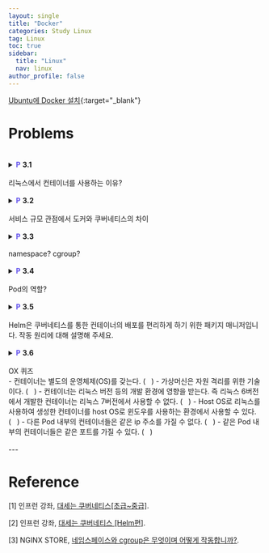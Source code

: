 ```yaml
---
layout: single
title: "Docker"
categories: Study Linux
tag: Linux
toc: true
sidebar:
  title: "Linux"
  nav: linux
author_profile: false
---
```

[Ubuntu에 Docker 설치](https://docs.docker.com/engine/install/ubuntu/){:target="_blank"}


# Problems
<br>
<details>
<summary><span style="color:#6454ED;font-weight:bold;">P</span> <span style="font-weight:bold;">3.1</span><br><br>
리눅스에서 컨테이너를 사용하는 이유?
</summary>
<div class = "notice" markdown = "1">

📌 **Answer**

- 환경과 구성이 다른 개발자와 협업을 해야 한다면?
- 회사의 자체 구성과 회사 표준의 개발 및 프로덕션 환경에 따라야 한다면?
- Linux 6 버전에서 애플리케이션 개발을 완료했는데, 이 애플리케이션을 Linux 7 버전에서 동작시키고 싶다면?

위와 같은 상황에서, 환경과 버전에 따른 문제가 발생할 수 있고 이를 방지하기 위해 각 환경마다 서버를 재구축 하고 라이브러리를 재설정 하는 등 부가적인 작업이 필요하다. 

그러나 컨테이너는 필수 라이브러리, 종속성 파일 등을 포함하고 있다. 따라서 개발자는 컨테이너 이미지를 만들어 배포하고, 이를 각 환경에서 문제없이 구동시킬 수 있다.

</div>
</details>

<br>

<details>
<summary><span style="color:#6454ED;font-weight:bold;">P</span> <span style="font-weight:bold;">3.2</span><br><br>
서비스 규모 관점에서 도커와 쿠버네티스의 차이
</summary>
<div class = "notice" markdown = "1">

📌 **Answer**

- 도커는 컨테이너 가상화 소프트웨어 중 하나이다. Host OS 위에서 컨테이너를 사용할 수 있게 해준다.
- 쿠버네티스는
  - pod 단위로 도커를 묶어 배포하고, 매우 많은(1억개 이상) 컨테이너를 유기적으로 연결, 관리할 수 있게 해준다.
  - Auto Scaling, Auto Healing 기능을 통해 서비스 유지, 보수를 원활하게 하고 Deployment 기능을 통해 서비스 업데이트를 지원한다.
  - 쿠버네티스는 다양한 기능을 통해 서비스 운영 자동화를 지원하고, 이를 통해 낮은 유지보수 비용, 높은 서비스 효율, 편리한 운영 환경을 구축할 수 있다.
  - 규모가 큰 환경일수록 쿠버네티스의 효율이 증가한다.

</div>
</details>

<br>

<details>
<summary><span style="color:#6454ED;font-weight:bold;">P</span> <span style="font-weight:bold;">3.3</span><br><br>
namespace? cgroup?
</summary>
<div class = "notice" markdown = "1">

📌 **Answer**

Docker는 여러 container 간에 host 자원을 분리해서 사용할 수 있게 해준다.

이 때 linux 고유 기술인 namespace와 cgroup을 이용한다.  
이를 통해 서비스를 container 단위로 분리하여 배포하기 용이하다.  

- namespace는 커널 관련 영역을 분리해준다. mnt, pid, net, ipc, uts, user 등.  

  | namespace 	| 설명 	|
  |:---------:	|---	|
  |    mnt     	| - 독립적인 마운트 지점 목록<br>- 호스트에 영향을 주지 않고 파일 시스템을 마운트 및 마운트 해제 가능 |
  |    pid    	| - 프로세스 격리<br>- 부모-자식 관계 |
  |    net    	| - 자체 라우팅 테이블, IP 주소 set, 소켓 목록, 연결 추적 테이블, 방화벽 등과 같은 독립적인 네트워크 스택 |
  |    ipc    	| - 자체 ipc 리소스(e.g. POSIX 메세지 queue) |
  |    uts    	| - host 및 domain name을 격리 |
  |    user   	| - 고유 사용자 ID, 그룹 ID 세트<br>- 프로세스가 user 공간 내에서 루트 권한을 가질 수 있음 |

- cgroup은 자원에 대한 영역을 분리해준다. memory, CPU, I/O, network 등.  
  Kubernetes 환경에서 cgroup을 사용하여 파드(Pod) 수준에서 리소스 요청 및 제한 및 해당 QoS 클래스를 구현할 수 있다.

  | cgroup 기능	| 설명 	|
  |:---------:	|---	|
  |    Resource limits     	| 프로세스가 사용할 수 있는 특정 리소스(e.g. 메모리 또는 CPU) 양 제한 가능 |
  |    Prioritization     	| 리소스 경합이 있을 때 다른 cgroup의 프로세스와 비교하여 프로세스가 사용할 수 있는 리소스(CPU, 디스크 또는 네트워크) 양 제어 가능 |
  |    Accounting     	| 리소스 제한은 cgroup 수준에서 모니터링, 보고 |
  |    Control     	| 단일 명령으로 cgroup에 있는 모든 프로세스의 상태(고정, 중지 또는 다시 시작) 변경 가능 |

</div>
</details>

<br>

<details>
<summary><span style="color:#6454ED;font-weight:bold;">P</span> <span style="font-weight:bold;">3.4</span><br><br>
Pod의 역할?
</summary>
<div class = "notice" markdown = "1">

📌 **Answer**

쿠버네티스는 pod 단위로 컨테이너를 묶어 배포한다.  

yaml 파일은 아래와 같이 작성한다.
```yaml
apiVersion: v1
kind: Pod
metadata:
  name: pod-1
  labels:    # Label을 등록하여 사용 목적에 따라 다른 pod를 이용할 수 있다.
    type: web
    lo: dev
spec:
  containers:    # Pod는 1개 이상의 컨테이너를 포함할 수 있다.
  - name: container1
    image: abc/hello
    resources:    # 쿠버네티스의 노드 스케쥴러가 요구 자원에 부합하는 node를 지정한다.
      requests:
        memory: 2Gi
      limits:
        memory: 3Gi
    ports:
    - containerPort: 8000
  - name: container2
    image:
    ports:
    - containerPort: 8080
```
```yaml
spec:
  nodeSelector:    # Label이 지정된 node를 직접 선택할 수도 있다.
    hostname: node 1
  containers:
```
```yaml
apiVersion: v1
kind: Service
metadata:
  name: svc-1
spec:
  selector:
    type: web    # web type의 Pod와 연결된다.
  ports:
    - port: 9000
      targetPort: 8080
    tyle: ClusterIP
```

</div>
</details>

<br>

<details>
<summary><span style="color:#6454ED;font-weight:bold;">P</span> <span style="font-weight:bold;">3.5</span><br><br>
Helm은 쿠버네티스를 통한 컨테이너의 배포를 편리하게 하기 위한 패키지 매니저입니다.
작동 원리에 대해 설명해 주세요.
</summary>
<div class = "notice" markdown = "1">

📌 **Answer**

yaml 파일은 정적 파일이기 때문에 각각의 배포환경, App 마다 yaml파일을 만들어야 한다. 규모가 커지면, yaml 파일의 양도 많아지고, 일일이 수정해야 하는 내용이 많아지기 때문에 관리가 힘들어진다.
```bash
kubectl create qa-app1-service.yaml
kubectl create qa-app1-pod.yaml
kubectl create qa-app1-configmap.yaml
kubectl create qa-app2-service.yaml
kubectl create qa-app2-pod.yaml
kubectl create qa-app2-configmap.yaml
```
반면 Helm은 yaml 파일을 동적으로 생성해준다.
```yaml
# templates/service.yaml
apiVersion: v1
kind: Service
metadata:
  name: {app}
spec:
  selector:
    app: {env}-{app}
  ports:
    - port: 9000
      targetPort: 8080
```
```yaml
# templates/deployment.yaml
apiVersion: v1
kind: Pod
metadata:
  name: {app}
  labels:
    app: {env}-{app}
spec:
  containers:
  - image: abc/{app}
    ports:
    - containerPort: 8080
```
```yaml
# templates/deployment.yaml
apiVersion: v1
kind: ConfigMap
metadata:
  name: {app}
data:
  env: '{env}'
```
Helm Chart의 Template이 위와 같은 파일을 포함하고 있고,  
helm command를 통해 간단하게 각 환경에 맞게 app을 배포할 수 있다.
```bash
helm install -app='app1' -env='dev'
helm install -app='app2' -env='dev'
```
```bash
helm install -app='app1' -env='qa'
helm install -app='app2' -env='qa'
```

Helm은 특정 path에 있는 config 파일(api 인증서)을 읽어 kube-apiserver를 인식한다. Kubectl과 마찬가지로 Helm도 외부 pc에서 원격으로 접근 가능하다.

</div>
</details>

<br>

<details>
<summary><span style="color:#6454ED;font-weight:bold;">P</span> <span style="font-weight:bold;">3.6</span><br><br>
OX 퀴즈
<div class = "notice--info" markdown = "1">
- 컨테이너는 별도의 운영체제(OS)를 갖는다. (&nbsp;&nbsp;&nbsp;)  
- 가상머신은 자원 격리를 위한 기술이다. (&nbsp;&nbsp;&nbsp;)  
- 컨테이너는 리눅스 버전 등의 개발 환경에 영향을 받는다. 즉 리눅스 6버전에서 개발한 컨테이너는 리눅스 7버전에서 사용할 수 없다. (&nbsp;&nbsp;&nbsp;)  
- Host OS로 리눅스를 사용하여 생성한 컨테이너를 host OS로 윈도우를 사용하는 환경에서 사용할 수 있다. (&nbsp;&nbsp;&nbsp;)  
- 다른 Pod 내부의 컨테이너들은 같은 ip 주소를 가질 수 없다. (&nbsp;&nbsp;&nbsp;)  
- 같은 Pod 내부의 컨테이너들은 같은 포트를 가질 수 있다. (&nbsp;&nbsp;&nbsp;)
</div>
</summary>
<div class = "notice" markdown = "1">

📌 **Answer**

- 컨테이너는 별도의 운영체제(OS)를 갖는다. ( X )  
- 가상머신은 자원 격리를 위한 기술이다. ( X )  
- 컨테이너는 리눅스 버전 등의 개발 환경에 영향을 받는다. 즉 리눅스 6버전에서 개발한 컨테이너는 리눅스 7버전에서 사용할 수 없다. ( X )  
- Host OS로 리눅스를 사용하여 생성한 컨테이너를 host OS로 윈도우를 사용하는 환경에서 사용할 수 있다. ( O )  
- 다른 Pod 내부의 컨테이너들은 같은 ip 주소를 가질 수 없다. ( O )  
- 같은 Pod 내부의 컨테이너들은 같은 포트를 가질 수 있다. ( X )

</div>
</details>

<br>
---

# Reference

[1] 인프런 강좌, [대세는 쿠버네티스[초급~중급]](https://inf.run/nYjz).

[2] 인프런 강좌, [대세는 쿠버네티스 [Helm편]](https://inf.run/7cwo).

[3] NGINX STORE, [네임스페이스와 cgroup은 무엇이며 어떻게 작동합니까?](https://nginxstore.com/blog/kubernetes/%EB%84%A4%EC%9E%84%EC%8A%A4%ED%8E%98%EC%9D%B4%EC%8A%A4%EC%99%80-cgroup%EC%9D%80-%EB%AC%B4%EC%97%87%EC%9D%B4%EB%A9%B0-%EC%96%B4%EB%96%BB%EA%B2%8C-%EC%9E%91%EB%8F%99%ED%95%A9%EB%8B%88%EA%B9%8C/#2).